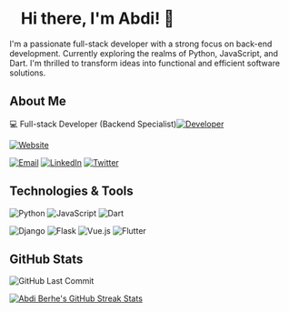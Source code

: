 # <span style="background: url('/assets/images/logo.png'); background-size: cover; padding: 20px;">Hi there, I'm Abdi! 👋</span>

I'm a passionate full-stack developer with a strong focus on back-end development. Currently exploring the realms of Python, JavaScript, and Dart. I'm thrilled to transform ideas into functional and efficient software solutions.

## About Me

  💻 Full-stack Developer (Backend Specialist)[![Developer](https://img.shields.io/badge/-Developer-000000?style=flat-square&logo=code&logoColor=white)](https://example.com)
  
  [![Website](https://img.shields.io/badge/-Website-41B883?style=flat-square&logo=vue.js&logoColor=white)](https://abdi-berhe.onrender.com)
  
  [![Email](https://img.shields.io/badge/-Email-D14836?style=flat-square&logo=gmail&logoColor=white)](mailto:abdiberhe@gmail.com) [![LinkedIn](https://img.shields.io/badge/-LinkedIn-0077B5?style=flat-square&logo=linkedin&logoColor=white)](https://linkedin.com/in/abdi-berhe) [![Twitter](https://img.shields.io/badge/-Twitter-1DA1F2?style=flat-square&logo=twitter&logoColor=white)](https://twitter.com/abdi_berhe)

## Technologies & Tools

![Python](https://img.shields.io/badge/-Python-3776AB?style=flat-square&logo=python&logoColor=white) ![JavaScript](https://img.shields.io/badge/-JavaScript-F7DF1E?style=flat-square&logo=javascript&logoColor=white) ![Dart](https://img.shields.io/badge/-Dart-0175C2?style=flat-square&logo=dart&logoColor=white)

![Django](https://img.shields.io/badge/-Django-092E20?style=flat-square&logo=django&logoColor=white) ![Flask](https://img.shields.io/badge/-Flask-000000?style=flat-square&logo=flask&logoColor=white) ![Vue.js](https://img.shields.io/badge/-Vue.js-4FC08D?style=flat-square&logo=vue.js&logoColor=white)
![Flutter](https://img.shields.io/badge/-Flutter-02569B?style=flat-square&logo=flutter&logoColor=white)

## GitHub Stats

![GitHub Last Commit](https://img.shields.io/github/last-commit/abdi-bb/abdi-bb?label=Last%20Commit)
<!-- ![GitHub Total Commits](https://img.shields.io/github/commit-activity/y/abdi-bb/abdi-bb?label=Total%20Commits)
![GitHub Contributions](https://img.shields.io/github/contributions/abdi-bb/abdi-bb?style=flat-square&logo=github)
![GitHub Stars](https://img.shields.io/github/stars/abdi-bb/abdi-bb?style=flat-square&logo=github) -->

<!-- GitHub Streak Stats -->
<a href="https://git.io/streak-stats">
  <img align="center" src="https://github-readme-streak-stats.herokuapp.com?user=abdi-bb&hide_border=true&background=1d1f21&stroke=20d6fe&ring=20d6fe&fire=2191b2&dates=808080&currStreakNum=c9cacc&currStreakLabel=20d6fe&sideNums=c9cacc&sideLabels=2191b2" alt="Abdi Berhe's GitHub Streak Stats" />
</a>


<!-- ## My GitHub Projects

[![Project 1](https://github-readme-stats.vercel.app/api/pin/?username=abdi-bb&repo=project-1&show_owner=true)](https://github.com/abdi-bb/project-1)
[![Project 2](https://github-readme-stats.vercel.app/api/pin/?username=abdi-bb&repo=project-2&show_owner=true)](https://github.com/abdi-bb/project-2) -->
